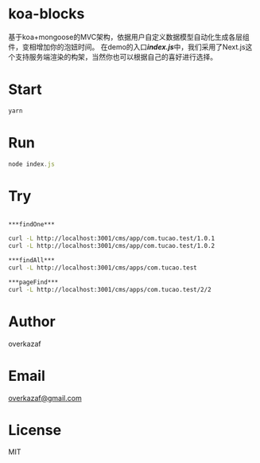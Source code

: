 # koa-blocks

基于koa+mongoose的MVC架构，依据用户自定义数据模型自动化生成各层组件，变相增加你的泡妞时间。
在demo的入口***index.js***中，我们采用了Next.js这个支持服务端渲染的构架，当然你也可以根据自己的喜好进行选择。


# Start
```js
yarn
```

# Run
```js
node index.js
```

# Try
```bash

***findOne***

curl -L http://localhost:3001/cms/app/com.tucao.test/1.0.1
curl -L http://localhost:3001/cms/app/com.tucao.test/1.0.2

***findAll***
curl -L http://localhost:3001/cms/apps/com.tucao.test

***pageFind***
curl -L http://localhost:3001/cms/apps/com.tucao.test/2/2
```

# Author
overkazaf

# Email
overkazaf@gmail.com

# License
MIT